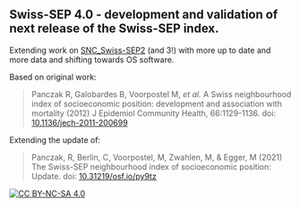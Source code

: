 ## Swiss-SEP 4.0 - development and validation of next release of the Swiss-SEP index.

Extending work on [SNC_Swiss-SEP2](https://github.com/RPanczak/SNC_Swiss-SEP2) (and 3!) with more up to date and more data and shifting towards OS software.

Based on original work:

> Panczak R, Galobardes B, Voorpostel M, *et al.* A Swiss neighbourhood index of socioeconomic position: development and association with mortality (2012) J Epidemiol Community Health, 66:1129-1136. doi: [10.1136/jech-2011-200699](http://dx.doi.org/10.1136/jech-2011-200699)

Extending the update of:

> Panczak, R, Berlin, C, Voorpostel, M, Zwahlen, M, & Egger, M (2021) The Swiss-SEP neighbourhood index of socioeconomic position: Update. doi: [10.31219/osf.io/py9tz](https://doi.org/10.31219/osf.io/py9tz)


[![CC BY-NC-SA 4.0][cc-by-nc-sa-image]][cc-by-nc-sa]

[cc-by-nc-sa]: http://creativecommons.org/licenses/by-nc-sa/4.0/
[cc-by-nc-sa-image]: https://licensebuttons.net/l/by-nc-sa/4.0/88x31.png